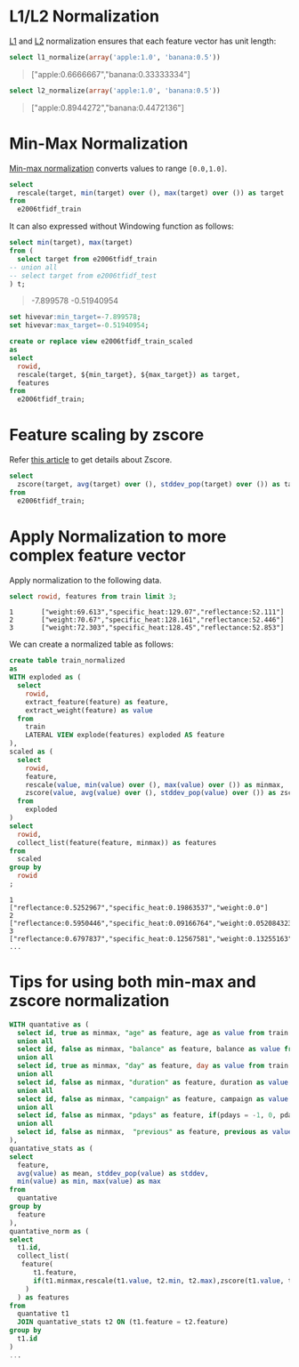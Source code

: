 <!--
  Licensed to the Apache Software Foundation (ASF) under one
  or more contributor license agreements.  See the NOTICE file
  distributed with this work for additional information
  regarding copyright ownership.  The ASF licenses this file
  to you under the Apache License, Version 2.0 (the
  "License"); you may not use this file except in compliance
  with the License.  You may obtain a copy of the License at

    http://www.apache.org/licenses/LICENSE-2.0

  Unless required by applicable law or agreed to in writing,
  software distributed under the License is distributed on an
  "AS IS" BASIS, WITHOUT WARRANTIES OR CONDITIONS OF ANY
  KIND, either express or implied.  See the License for the
  specific language governing permissions and limitations
  under the License.
-->

<!-- toc -->

# L1/L2 Normalization

[L1](http://mathworld.wolfram.com/L1-Norm.html) and [L2](http://mathworld.wolfram.com/L2-Norm.html) normalization ensures that each feature vector has unit length:

```sql
select l1_normalize(array('apple:1.0', 'banana:0.5'))
```

> ["apple:0.6666667","banana:0.33333334"]

```sql
select l2_normalize(array('apple:1.0', 'banana:0.5'))
```

> ["apple:0.8944272","banana:0.4472136"]

# Min-Max Normalization

[Min-max normalization](https://en.wikipedia.org/wiki/Feature_scaling#Rescaling) converts values to range `[0.0,1.0]`.

```sql
select 
  rescale(target, min(target) over (), max(target) over ()) as target
from
  e2006tfidf_train
```

It can also expressed without Windowing function as follows:

```sql
select min(target), max(target)
from (
  select target from e2006tfidf_train 
-- union all
-- select target from e2006tfidf_test 
) t;
```

> -7.899578       -0.51940954

```sql
set hivevar:min_target=-7.899578;
set hivevar:max_target=-0.51940954;

create or replace view e2006tfidf_train_scaled 
as
select 
  rowid,
  rescale(target, ${min_target}, ${max_target}) as target, 
  features
from 
  e2006tfidf_train;
```

# Feature scaling by zscore

Refer [this article](https://en.wikipedia.org/wiki/Standard_score) to get details about Zscore.

```sql
select 
  zscore(target, avg(target) over (), stddev_pop(target) over ()) as target
from 
  e2006tfidf_train;
```

# Apply Normalization to more complex feature vector

Apply normalization to the following data.

```sql
select rowid, features from train limit 3;
```

```
1       ["weight:69.613","specific_heat:129.07","reflectance:52.111"]
2       ["weight:70.67","specific_heat:128.161","reflectance:52.446"]
3       ["weight:72.303","specific_heat:128.45","reflectance:52.853"]
```

We can create a normalized table as follows:

```sql
create table train_normalized
as
WITH exploded as (
  select 
    rowid, 
    extract_feature(feature) as feature,
    extract_weight(feature) as value
  from 
    train 
    LATERAL VIEW explode(features) exploded AS feature
), 
scaled as (
  select 
    rowid, 
    feature, 
    rescale(value, min(value) over (), max(value) over ()) as minmax,
    zscore(value, avg(value) over (), stddev_pop(value) over ()) as zscore
  from 
    exploded
)
select
  rowid,
  collect_list(feature(feature, minmax)) as features
from
  scaled
group by
  rowid
;
```

```
1       ["reflectance:0.5252967","specific_heat:0.19863537","weight:0.0"]
2       ["reflectance:0.5950446","specific_heat:0.09166764","weight:0.052084323"]
3       ["reflectance:0.6797837","specific_heat:0.12567581","weight:0.13255163"]
...
```

# Tips for using both min-max and zscore normalization

```sql
WITH quantative as (
  select id, true as minmax, "age" as feature, age as value from train
  union all
  select id, false as minmax, "balance" as feature, balance as value from train
  union all
  select id, true as minmax, "day" as feature, day as value from train
  union all
  select id, false as minmax, "duration" as feature, duration as value from train
  union all
  select id, false as minmax, "campaign" as feature, campaign as value from train
  union all
  select id, false as minmax, "pdays" as feature, if(pdays = -1, 0, pdays) as value from train
  union all
  select id, false as minmax,  "previous" as feature, previous as value from train  
),
quantative_stats as (
select
  feature,
  avg(value) as mean, stddev_pop(value) as stddev,
  min(value) as min, max(value) as max
from
  quantative
group by
  feature
), 
quantative_norm as (
select 
  t1.id,
  collect_list(
   feature(
      t1.feature, 
      if(t1.minmax,rescale(t1.value, t2.min, t2.max),zscore(t1.value, t2.mean, t2.stddev))
    )
  ) as features
from 
  quantative t1
  JOIN quantative_stats t2 ON (t1.feature = t2.feature)   
group by
  t1.id
)
...
```
